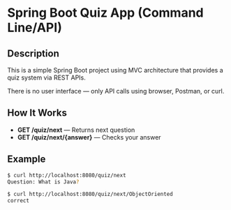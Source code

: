 # Spring Boot Quiz App (Command Line/API)

## Description

This is a simple Spring Boot project using MVC architecture that provides a quiz system via REST APIs.

There is no user interface — only API calls using browser, Postman, or curl.

## How It Works

- **GET /quiz/next** — Returns next question
- **GET /quiz/next/{answer}** — Checks your answer

## Example

```bash
$ curl http://localhost:8080/quiz/next
Question: What is Java?

$ curl http://localhost:8080/quiz/next/ObjectOriented
correct
